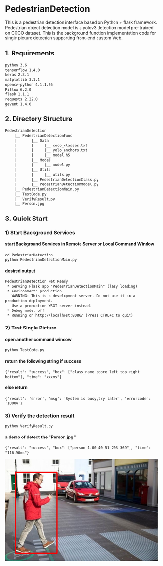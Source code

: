 # PedestrianDetection

This is a pedestrian detection interface based on Python + flask framework. Pedestrian object detection model is a yolov3 detection model pre-trained on COCO dataset. This is  the background function implementation code for single picture detection supporting front-end custom Web.

## 1. Requirements

```
python 3.6
tensorflow 1.4.0
keras 2.3.1
matplotlib 3.1.1
opencv-python 4.1.1.26
Pillow 6.2.0
flask 1.1.1
requests 2.22.0
gevent 1.4.0
```

## 2. Directory Structure

```
PedestrianDetection
	|__ PedestrianDetectionFunc
	|		|__ Data
	|		|     |__ coco_classes.txt  
	|		|     |__ yolo_anchors.txt  
	|		|     |__ model.h5  
	|		|__ Model
	|		|     |__ model.py  
	|		|__ Utils
	|		|     |__ utils.py  
	|		|__ PedestrianDetectionClass.py  
	|		|__ PedestrianDetectionModel.py
	|__ PedestrianDetectionMain.py  
	|__ TestCode.py  
	|__ VerifyResult.py  
	|__ Person.jpg
```

## 3. Quick Start

### 1) Start Background Services

#### start Background Services in Remote Server or Local Command Window

```shell
cd PedestrianDetection  
python PedestrianDetectionMain.py
```

#### desired output

```
PedestrianDetection Net Ready
 * Serving Flask app "PedestrianDetectionMain" (lazy loading)
 * Environment: production
   WARNING: This is a development server. Do not use it in a production deployment.
   Use a production WSGI server instead.
 * Debug mode: off
 * Running on http://localhost:8086/ (Press CTRL+C to quit)
```

### 2) Test Single Picture

#### open another command window
```shell
python TestCode.py
```

#### return the following string if success
```
{"result": "success", "box": ["class_name score left top right bottom"], "time": "xxxms"}
```

#### else return
```
{'result': 'error', 'msg': 'System is busy,try later', 'errorcode': '10004'}
```

### 3) Verify the detection result

```shell
python VerifyResult.py
```

#### a demo of detect the "Person.jpg"

```
{"result": "success", "box": ["person 1.00 40 51 203 369"], "time": "116.90ms"}
```
![demo](PedestrianDetectionFunc/Data/Result.jpg)